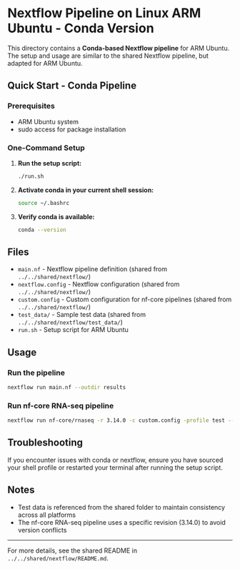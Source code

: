 # Nextflow Pipeline on Linux ARM Ubuntu - Conda Version

This directory contains a **Conda-based Nextflow pipeline** for ARM Ubuntu. The setup and usage are similar to the shared Nextflow pipeline, but adapted for ARM Ubuntu.

## Quick Start - Conda Pipeline

### Prerequisites

- ARM Ubuntu system
- sudo access for package installation

### One-Command Setup

1. **Run the setup script:**

   ```bash
   ./run.sh
   ```

2. **Activate conda in your current shell session:**

   ```bash
   source ~/.bashrc
   ```

3. **Verify conda is available:**
   ```bash
   conda --version
   ```

## Files

- `main.nf` - Nextflow pipeline definition (shared from `../../shared/nextflow/`)
- `nextflow.config` - Nextflow configuration (shared from `../../shared/nextflow/`)
- `custom.config` - Custom configuration for nf-core pipelines (shared from `../../shared/nextflow/`)
- `test_data/` - Sample test data (shared from `../../shared/nextflow/test_data/`)
- `run.sh` - Setup script for ARM Ubuntu

## Usage

### Run the pipeline

```bash
nextflow run main.nf --outdir results
```

### Run nf-core RNA-seq pipeline

```bash
nextflow run nf-core/rnaseq -r 3.14.0 -c custom.config -profile test --outdir results -resume
```

## Troubleshooting

If you encounter issues with conda or nextflow, ensure you have sourced your shell profile or restarted your terminal after running the setup script.

## Notes

- Test data is referenced from the shared folder to maintain consistency across all platforms
- The nf-core RNA-seq pipeline uses a specific revision (3.14.0) to avoid version conflicts

---

For more details, see the shared README in `../../shared/nextflow/README.md`.
